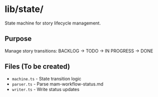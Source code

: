 # lib/state/

State machine for story lifecycle management.

## Purpose

Manage story transitions: BACKLOG → TODO → IN PROGRESS → DONE

## Files (To be created)

- `machine.ts` - State transition logic
- `parser.ts` - Parse mam-workflow-status.md
- `writer.ts` - Write status updates
